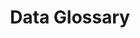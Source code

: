 ---
layout: glossary
menu: glossary
title: Data Glossary
permalink: /data-glossary/
lang: en
ref: data-glossary
languageName: English
words: dataglossary
---